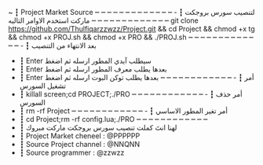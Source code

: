 ~ ┇ Project Market Source 
┉ ┉ ┉ ┉ ┉ ┉ ┉ ┉ ┉ ┉ ┉ ┉ ┉
‎- ┇ لتنصيب سورس بروجكت ماركت استخدم الاوامر التاليه
┉ ┉ ┉ ┉ ┉ ┉ ┉ ┉ ┉ ┉ ┉ ┉ ┉
git clone https://github.com/Thulfiqarzzwzz/Project.git && cd Project && chmod +x tg && chmod +x PROJ.sh && chmod +x PRO && ./PROJ.sh
┉ ┉ ┉ ┉ ┉ ┉ ┉ ┉ ┉ ┉ ┉ ┉ ┉
‎- ┇ بعد الانتهاء من التنصيب  
- ┇ Enter  سيطلب آيدي المطور ارسله ثم اضغط 
- ┇ Enter بعدها يطلب معرف المطور ارسله ثم اضغط 
- ┇ Enter بعدها يطلب  توكن البوت ارسله ثم اضغط 
┉ ┉ ┉ ┉ ┉ ┉ ┉ ┉ ┉ ┉ ┉ ┉ 
‎- ┇ أمر تشغيل السورس
- ┇ killall screen;cd PROJECT;./PRO
┉ ┉ ┉ ┉ ┉ ┉ ┉ ┉ ┉ ┉ ┉ ┉
‎- ┇ أمر حذف السورس 
- ┇ rm -rf Project
┉ ┉ ┉ ┉ ┉ ┉ ┉ ┉ ┉ ┉ ┉ ┉
‎- ┇ أمر تغير المطور الاساسي
- ┇ cd Project;rm -rf config.lua;./PRO
┉ ┉ ┉ ┉ ┉ ┉ ┉ ┉ ┉ ┉ ┉ ┉ 
- ┇ ‎لهنا انتَ كملت تنصيب سورس بروجكت ماركت مبروك
- ┇ Project Market cheneel : @PPPPPP
- ┇ Source Project channel : @NNQNN
- ┇ Source programmer : @zzwzz
